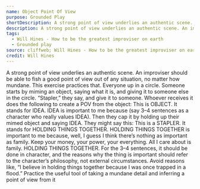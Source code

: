 ```yaml
---
name: Object Point Of View
purpose: Grounded Play
shortDescription: A strong point of view underlies an authentic scene.
description: A strong point of view underlies an authentic scene. An improviser should be able to fish a good point of view out of any situation, no matter how mundane.
tags:
  - Will Hines - How to be the greatest improviser on earth
  - Grounded play
source: cliffweb; Will Hines - How to be the greatest improviser on earth
credit: Will Hines
---
```


A strong point of view underlies an authentic scene. An improviser should be able to fish a good point of view out of any situation, no matter how mundane. This exercise practices that.
Everyone up in a circle. Someone starts by miming an object, saying what it is, and giving it to someone else in the circle.
“Stapler,” they say, and give it to someone.
Whoever receives it does the following to create a POV from the object:
This is OBJECT.
It stands for IDEA.
IDEA is important to me because (say 3–4 sentences as a character who really values IDEA).
Then they cap it by holding up their mimed object and saying IDEA.
They might say this:
This is a STAPLER.
It stands for HOLDING THINGS TOGETHER.
HOLDING THINGS TOGETHER is important to me because, well, I guess I think there’s nothing as important as family. Keep your money, your power, your everything. All I care about is family.
HOLDING THINGS TOGETHER.
For the 3–4 sentences, it should be done in character, and the reasons why the thing is important should refer to the character’s philosophy, not external circumstances. Avoid reasons like, “I believe in holding things together because I was once trapped in a flood.”
Practice the useful tool of taking a mundane detail and inferring a point of view from it
